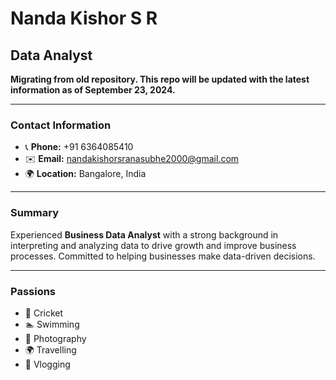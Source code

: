 # Nanda Kishor S R

## Data Analyst

**Migrating from old repository. This repo will be updated with the latest information as of September 23, 2024.**

---

### Contact Information
- 📞 **Phone:** +91 6364085410
- ✉️ **Email:** [nandakishorsranasubhe2000@gmail.com](mailto:nandakishorsranasubhe2000@gmail.com)
- 🌍 **Location:** Bangalore, India

---

### Summary
Experienced **Business Data Analyst** with a strong background in interpreting and analyzing data to drive growth and improve business processes. Committed to helping businesses make data-driven decisions.

---

### Passions
- 🏏 Cricket
- 🏊 Swimming
- 📸 Photography
- 🌍 Travelling
- 🎥 Vlogging

